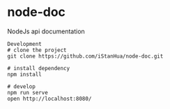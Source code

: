 # node-doc

NodeJs api documentation

```
Development
# clone the project
git clone https://github.com/iStanHua/node-doc.git

# install dependency
npm install

# develop
npm run serve
open http://localhost:8080/
```